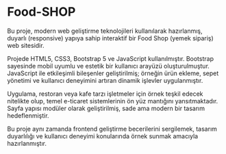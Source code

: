# Food-SHOP
Bu proje, modern web geliştirme teknolojileri kullanılarak hazırlanmış, duyarlı (responsive) yapıya sahip interaktif bir Food Shop (yemek sipariş) web sitesidir.

Projede HTML5, CSS3, Bootstrap 5 ve JavaScript kullanılmıştır. Bootstrap sayesinde mobil uyumlu ve estetik bir kullanıcı arayüzü oluşturulmuştur. JavaScript ile etkileşimli bileşenler geliştirilmiş; örneğin ürün ekleme, sepet yönetimi ve kullanıcı deneyimini artıran dinamik işlevler uygulanmıştır.

Uygulama, restoran veya kafe tarzı işletmeler için örnek teşkil edecek nitelikte olup, temel e-ticaret sistemlerinin ön yüz mantığını yansıtmaktadır. Sayfa yapısı modüler olarak geliştirilmiş, sade ama modern bir tasarım hedeflenmiştir.

Bu proje aynı zamanda frontend geliştirme becerilerini sergilemek, tasarım duyarlılığı ve kullanıcı deneyimi konularında örnek sunmak amacıyla hazırlanmıştır.
